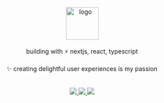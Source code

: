 
<div align="center">
  <a href="https://www.veronezi.dev">
    <img src="https://github.com/filipeveronezi/filipeveronezi/assets/48724782/b6e7094f-5375-497c-88fa-14e4721d2648" alt="logo" width=75 />
  </a>
</div

<br />
<br />

<div align="center">
  building with ⚡ nextjs, react, typescript
</div>

<br />

<div align="center">
  ✨ creating delightful user experiences is my passion
</div>

<br />
<br />

<div align="center">
  <a href="https://www.veronezi.dev">
    <img src="https://img.shields.io/badge/website-000000.svg?style=for-the-badge&logo=amp&logoColor=white" />
  </a>
  <a href="https://www.linkedin.com/in/filipeveronezi/">
    <img src="https://img.shields.io/badge/linkedin-000000.svg?style=for-the-badge&logo=linkedin&logoColor=white" />
  </a>
  <a href="mailto:filipeseidi@hotmail.com">
    <img src="https://img.shields.io/badge/email-000000.svg?style=for-the-badge&logo=mail.ru&logoColor=white" />
  </a>
</div>
